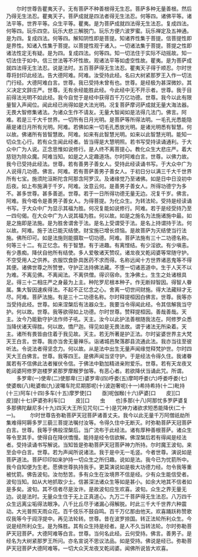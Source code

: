 <!-- { "loadSidebar": true } -->
　　尔时世尊告瞿夷天子。无有菩萨不种善根得无生忍。菩萨多种无量善根。然后乃得无生法忍。瞿夷天子。菩萨成就是四法者得无生法忍。何等四。诸佛平等。诸法平等。世界平等。众生平等。瞿夷。是为菩萨成就四法得无生法忍。复成四法。何等四。玩乐四空。玩乐大悲三解脱门。玩乐方便六波罗蜜。玩乐禅定及五神通。是为四。复成四法。何等四。解知阴性即是菩提。知诸界性集于菩提。信菩提性即是界性。知诸入性集于菩提。以菩提性观于诸入。一切诸法集于菩提。菩提之性即诸法性定无有疑。是为四。复成四法。何等四。知一切法住于实际不动摇故。知一切法住于如中。信三世法等不坏性故。观诸法平等如虚空性故。瞿夷。是为菩萨成就四法得无生法忍。说是法时。五百菩萨得无生法忍。瞿夷天子得于顺忍。尔时世尊将封印此经法。告大德阿难。阿难。汝受持此经。名曰大树紧那罗王入作一切法门行经。大德阿难白言。世尊。我已受持未曾有也。世尊。是经极为甚深微妙。其义决定文辞庄严。世尊。无有余经能胜此经。今此经中无不开示者。世尊。我于目前得法光明不如此经。我今自觉于是经中获得百千万亿功德。世尊。我今以此有限量智入声闻位。闻此经已尚得如是大法光明。况复菩萨摩诃萨成就无量大海法器。无畏大智修集诸法。为诸众生作不请友。无量大智闻如是法得几法门。佛言。阿难。若是三千大千世界。一切所有日月光明。是菩萨等所得法明。一毛孔光悉能隐蔽是诸日月所有光明。阿难。若佛如来一切毛孔悉放光明。是诸光明悉有智慧。何以故。佛诸所有皆智慧故。阿难。如来有此智慧光明。如来以此智慧光明。能知一切众生心行。若有众生闻此经者。皆当得是大慧明照。若书写受持读诵通利。于大众中广为人说。正念思惟如说修行。是人终不离菩提心。教化众生大悲庄严。着大慈铠为除众魔。阿难当知。如是之人定趣道场。尔时阿难白言。世尊。以佛力故。我今已受持此经法。世尊。若有善男子善女人。受持此经读诵书写。于大众中广为人说得几功德。佛言。阿难。若有菩萨善男子善女人。于初日分以满三千大千世界所有七宝。施须陀洹斯陀含阿那含阿罗汉。及诸缘觉乃至诸佛。如是日中日没初中后夜。如上布施满于千岁。阿难。汝意云何。是善男子善女人。所得功德宁为多不。甚多世尊。甚多善逝。世尊。若于一日所得功德无量无边。况复千岁。佛言。阿难。我今唱令是善男子善女人。为得菩提。为化众生。为转法轮。受持是经读诵书写。于大众中广为显示其福为胜。何况复能如说修行。阿难。若于是经受持乃至一四句偈。在大众中广为人说其福为胜。何以故。如是之施名为法施诸施中最。如是之施即是法施。是为胜舍谓舍于法。是名上受谓受于法。是名上持谓持于法。何以故。阿难。施于法已能灭结使。财宝施已增长烦恼。是故菩萨为灭结使当行法施。佛所印可。如是法施则能摄取一切功德。阿难。菩萨法施有三十二功德名称。何等三十二。有正忆念。有于智慧。有于进趣。有离悭结。有少淫欲。有少嗔恚。有少愚痴。降伏自他所有结使。多人爱敬诸天赞叹。诸龙夜叉乾闼婆等常随守护。不空受用人之供养。衣服饮食卧具医药不求而得。名称远闻十方世界诸恶鬼等不得其便。诸佛世尊之所赞誉。守护正法持佛法藏。不堕一切诸恶道中。生于人天不以为难。不离见佛。不离闻法。不离供僧。得识宿命。生净佛土。生生之处诸根具足。得三十二相庄严之身最为上主。种陀罗尼根本种子。作无断辩智因。得智人眷属。集大智因速疾得法。不起不正忆念之心。舍离一切世间财施。得大法藏辩才无尽。阿难。菩萨法施。有是三十二功德名称。尔时释提桓因白佛言。世尊。我等亦当受持此经。世尊。如来涅槃后有法器众生。我要当令得闻此经。令其信解我当守护。何以故。世尊。我等欲得如上功德。尔时世尊。赞释提桓因。善哉善哉。天主。汝今乃能勤守护法作师子吼。天主。汝今以此护法善根随我法在。阿修罗众悉当降伏诸天得胜。何以故。憍尸迦。得见如是无畏法故。谓于诸法无所染着。天主。诸所有畏皆由住着于我见故。天主。若无所著是护正法。尔时娑婆世界主大梵天王白言。世尊。我亦当舍无量禅乐。诣诸城邑聚落郡县流通此法。我亦当往至彼听法。令说法者得坚念力。何以故。从是法中出生无量声闻缘觉释梵护世。尔时四天大王白佛言。世尊。我等四王。是佛声闻当坚守护。于是经法令得久住。我诸眷属若有不信佛此法者摧伏令信。于佛法中勤加精进亲附爱乐。世尊。若有天龙夜叉乾闼婆阿修罗迦楼罗紧那罗摩睺罗伽等。有恶心者。若欲降伏当诵此咒。所谓。
　　多罗卑(一)使卑(二)使那卑(三)婆罗卑(四)呼娄(五)摩呵呼娄(六)呼娄呼娄(七)使婆蜘(八)毗婆蜘(九)波囄车陀尼期那呢(十)波迦奢呢(十一)希持希持(十二)毗持(十三)阿车(十四)多车(十五)摩罗使[口　　亟]呢伽睺(十六)萨婆[口　　皮][口　　皮]提(十七)萨婆弥利车[口　　皮][口　　虫　　也]多那(十八)阿那忧多罗萨婆复多那佛陀瞂尼多(十九)四天大王所见咒句(二十)是咒神力诸欲求短悉能降伏(二十一)。
　　尔时世尊告弥勒菩萨天冠菩萨诸善丈夫。我今以此无量千万阿僧祇劫所集难得阿耨多罗三藐三菩提法嘱付汝等。令得久住中无断灭。时弥勒菩萨天冠菩萨白言。世尊。我等于佛般涅槃后。当广流布于此经法。诸有厚种善根菩萨。诸众生等令至其手。使得自在降伏憍慢。能持是经令信欲解。佛涅槃后若有得闻是经法者。受持读诵书写解说。当知皆是弥勒菩萨天冠菩萨神力所持。尔时魔王波旬。来至会中白言。世尊。若为声闻所说诸法。我于是中无一毛竖。今者世尊。演说如是菩萨道法。菩萨印印如来护持一切众生之所归趣。说如是法。我今已为忧箭所中。我今自知便为生老。愿佛世尊执持我手。更莫演说如是极大功德力经。勿令我等重被忧箭。佛告波旬。汝勿愁苦。多有众生在汝境界不信是经。少有众生能信受者。波旬当知。如从大地抓取少土。信甚深法诸众生等如是甚小。如余大地其不信者如是多矣。波旬。其不信者尽是汝许。是故波旬应生欢喜。波旬。众生之界无量无边。说是法时。无量众生住于无上正真道心。九万二千菩萨得无生法忍。八万四千众生远离尘垢得法眼净。八千比丘尽于诸漏心得解脱。时此三千大千世界六种震动。大光普照天雨众花。百千伎乐不鼓自鸣。百千万亿那由他天。欢喜踊跃称赞歌叹我等今于阎浮提中。再见法轮转。世尊。昔在波罗捺国。转正法轮所利众生。今说是经所利众生。是为殊胜。其有众生持是经者。是人不久当转法轮。尔时弥勒菩萨天冠菩萨。大德阿难等白言。世尊。当何名此经。云何受持。佛言。善男子。是经名为大树紧那罗王所问。亦名宣说不思议法品。如是受持。佛说是经已。弥勒菩萨天冠菩萨大德阿难等。一切大众天龙夜叉乾闼婆。闻佛所说皆大欢喜。


